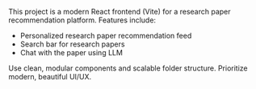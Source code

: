 <!-- Use this file to provide workspace-specific custom instructions to Copilot. For more details, visit https://code.visualstudio.com/docs/copilot/copilot-customization#_use-a-githubcopilotinstructionsmd-file -->

This project is a modern React frontend (Vite) for a research paper recommendation platform. Features include:
- Personalized research paper recommendation feed
- Search bar for research papers
- Chat with the paper using LLM

Use clean, modular components and scalable folder structure. Prioritize modern, beautiful UI/UX.
